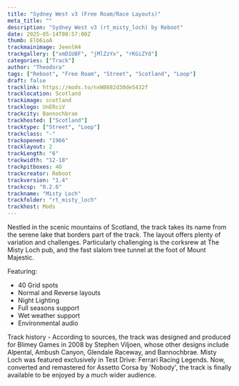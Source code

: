 ```yaml
---
title: "Sydney West v3 (Free Roam/Race Layouts)"
meta_title: ""
description: "Sydney West v3 (rt_misty_loch) by Reboot"
date: 2025-05-14T08:57:00Z
thumb: Elb6ioA
trackmainimage: JeenlH4
trackgallery: ["xmD1U8F", "jMlZzYx", "rKGiZYd"] 
categories: ["Track"]
author: "Theodora"
tags: ["Reboot", "Free Roam", "Street", "Scotland", "Loop"]
draft: false
tracklink: https://mods.to/nxW8682d30de5432f
tracklocation: Scotland
trackimage: scotland
tracklogo: UnERciV
trackcity: Bannochbrae
trackhosted: ["Scotland"]
tracktype: ["Street", "Loop"]
trackclass: "-" 
trackopened: "1966"
tracklayout: 2
trackLength: "6"
trackwidth: "12-18"
trackpitboxes: 40
trackcreator: Reboot
trackversion: "1.4"
trackcsp: "0.2.6"
trackname: "Misty Loch"
trackfolder: "rt_misty_loch"
trackhost: Mods
---
```

Nestled in the scenic mountains of Scotland, the track takes its name from the serene lake that borders part of the track.  The layout offers plenty of variation and challenges. Particularly challenging is the corksrew at The Misty Loch pub, and the fast slalom tree tunnel at the foot of Mount Majestic.

  Featuring:
   * 40 Grid spots
   * Normal and Reverse layouts
   * Night Lighting
   * Full seasons support
   * Wet weather support
   * Environmental audio

Track history - According to sources, the track was designed and produced for Blimey Games in 2008 by Stephen Viljoen, whose other designs include Alpental, Ambush Canyon, Glendale Raceway, and Bannochbrae. Misty Loch was featured exclusively in Test Drive: Ferrari Racing Legends. Now, converted and remastered for Assetto Corsa by 'Nobody', the track is finally available to be enjoyed by a much wider audience.